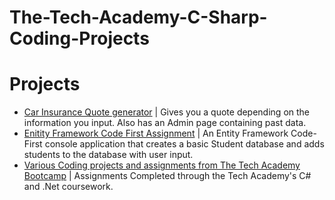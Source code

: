 # The-Tech-Academy-C-Sharp-Coding-Projects

Projects
=======
* [Car Insurance Quote generator](https://github.com/Waderjohnson/The-Tech-Academy-Basic-C-Sharp-Projects/tree/main/CarInsurance/CarInsurance) | Gives you a quote depending on the information you input. Also has an Admin page containing past data.
* [Enitity Framework Code First Assignment](https://github.com/Waderjohnson/The-Tech-Academy-Basic-C-Sharp-Projects/tree/main/StudentFinalChallenge) | An Entity Framework Code-First console application that creates a basic Student database and adds students to the database with user input.
* [Various Coding projects and assignments from The Tech Academy Bootcamp](https://github.com/Waderjohnson/The-Tech-Academy-Basic-C-Sharp-Projects) | Assignments Completed through the Tech Academy's C# and .Net coursework. 
